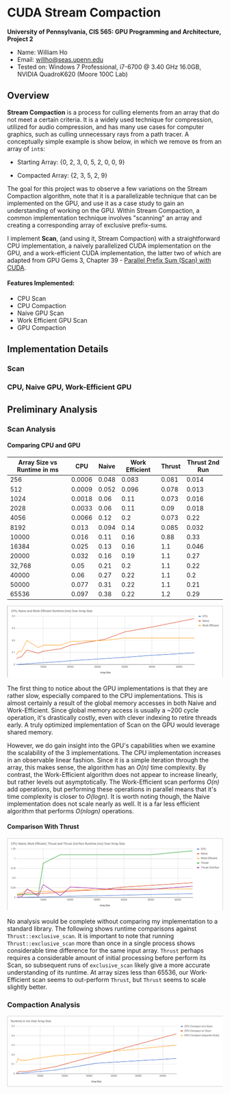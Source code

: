 CUDA Stream Compaction
======================

**University of Pennsylvania, CIS 565: GPU Programming and Architecture, Project 2**

* Name: William Ho
* Email: willho@seas.upenn.edu
* Tested on: Windows 7 Professional, i7-6700 @ 3.40 GHz 16.0GB, NVIDIA QuadroK620 (Moore 100C Lab)

## Overview

**Stream Compaction** is a process for culling elements from an array that do not meet a certain criteria. It is a widely used technique for compression, utilized for audio compression, and has many use cases for computer graphics, such as culling unnecessary rays from a path tracer. A conceptually simple example is show below, in which we remove `0`s from an array of `int`s:

* Starting Array: {0, 2, 3, 0, 5, 2, 0, 0, 9}

* Compacted Array: {2, 3, 5, 2, 9}

The goal for this project was to observe a few variations on the Stream Compaction algorithm, note that it is a parallelizable technique that can be implemented on the GPU, and use it as a case study to gain an understanding of working on the GPU. Within Stream Compaction, a common implementation technique involves "scanning" an array and creating a corresponding array of exclusive prefix-sums. 

I implement **Scan**, (and using it, Stream Compaction) with a straightforward CPU implementation, a naively parallelized CUDA implementation on the GPU, and a work-efficient CUDA implementation, the latter two of which are adapted from GPU Gems 3, Chapter 39 - [Parallel Prefix Sum (Scan) with CUDA](https://developer.nvidia.com/gpugems/GPUGems3/gpugems3_ch39.html).

#### Features Implemented:

- CPU Scan
- CPU Compaction
- Naive GPU Scan
- Work Efficient GPU Scan
- GPU Compaction

## Implementation Details

### Scan

### CPU, Naive GPU, Work-Efficient GPU

## Preliminary Analysis

### Scan Analysis

#### Comparing CPU and GPU

| Array Size vs Runtime in ms	| CPU	| Naive	| Work Efficient |	Thrust	| Thrust 2nd Run |
|-------------|-----|-------|----------------|----------|----------------|
|256	| 0.0006	|  0.048| 	0.083	| 0.081|0.014|
|512	| 0.0009	|  0.052| 	0.096	|0.078	|0.013|
|1024 |	0.0018|  	0.06| 	0.11 | 	0.073|0.016|
|2028 |	0.0033|  	0.06 |  0.11 | 	0.09	|0.018|
|4056 |	0.0066|  	0.12| 	0.2	 | 0.073	|0.22|
|8192 |	0.013	|  0.094| 	0.14 | 	0.085|0.032|
|10000	|0.016	|  0.11	|   0.16 | 	0.88	|0.33|
|16384	|0.025	|  0.13	|   0.16 | 	1.1	| 0.046|
|20000	|0.032	|  0.16	|   0.19 | 	1.1	| 0.27|
|32,768|	0.05	|  0.21	|   0.2	 | 1.1	| 0.22|
|40000	| 0.06	|  0.27	|   0.22 | 	1.1	| 0.2|
|50000	| 0.077	|  0.31	|   0.22 | 	1.1	| 0.21|
|65536	| 0.097	|  0.38	|   0.22 | 	1.2	| 0.29| 

![](img/StreamProjection1.png)

The first thing to notice about the GPU implementations is that they are rather slow, especially compared to the CPU implementations. This is almost certainly a result of the global memory accesses in both Naive and Work-Efficient. Since global memory access is usually a ~200 cycle operation, it's drastically costly, even with clever indexing to retire threads early. A truly optimized implementation of Scan on the GPU would leverage shared memory. 

However, we do gain insight into the GPU's capabilities when we examine the scalability of the 3 implementations. The CPU implementation increases in an observable linear fashion. Since it is a simple iteration through the array, this makes sense, the algorithm has an _O(n)_ time complexity. By contrast, the Work-Efficient algorithm does not appear to increase linearly, but rather levels out asymptotically. The Work-Efficient scan performs _O(n)_ add operations, but performing these operations in parallel means that it's time complexity is closer to _O(logn)_. It is worth noting though, the Naive implementation does not scale nearly as well. It is a far less efficient algorithm that performs _O(nlogn)_ operations. 

#### Comparison With Thrust

![](img/StreamProjection2.png)

No analysis would be complete without comparing my implementation to a standard library. The following shows runtime comparisons against `Thrust::exclusive_scan`. It is important to note that running `Thrust::exclusive_scan` more than once in a single process shows considerable time difference for the same input array. `Thrust` perhaps requires a considerable amount of initial processing before perform its Scan, so subsequent runs of `exclusive_scan` likely give a more accurate understanding of its runtime. At array sizes less than 65536, our Work-Efficient scan seems to out-perform `Thrust`, but `Thrust` seems to scale slightly better. 

### Compaction Analysis

![](img/StreamProjection3.png)
